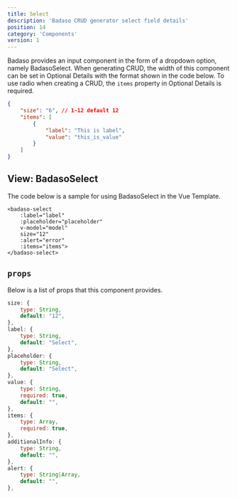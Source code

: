 ```yaml
---
title: Select
description: 'Badaso CRUD generator select field details'
position: 14
category: 'Components'
version: 1
---
```


Badaso provides an input component in the form of a dropdown option, namely BadasoSelect. When generating CRUD, the width of this component can be set in Optional Details with the format shown in the code below. To use radio when creating a CRUD, the `items` property in Optional Details is required.

```json
{
    "size": "6", // 1-12 default 12
    "items": [
        {
            "label": "This is label",
            "value": "this_is_value"
        }
    ]
}
```

## View: BadasoSelect

The code below is a sample for using BadasoSelect in the Vue Template.

```vue
<badaso-select
    :label="label"
    :placeholder="placeholder"
    v-model="model"
    size="12"
    :alert="error"
    :items="items">
</badaso-select>
```

## `props`

Below is a list of props that this component provides.

```js
size: {
    type: String,
    default: "12",
},
label: {
    type: String,
    default: "Select",
},
placeholder: {
    type: String,
    default: "Select",
},
value: {
    type: String,
    required: true,
    default: "",
},
items: {
    type: Array,
    required: true,
},
additionalInfo: {
    type: String,
    default: "",
},
alert: {
    type: String|Array,
    default: "",
},
```